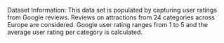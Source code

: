 Dataset Information: 
This data set is populated by capturing user ratings from Google reviews. 
Reviews on attractions from 24 categories across Europe are considered. Google user rating ranges from 1 to 5 and the average user rating per category is calculated.  
